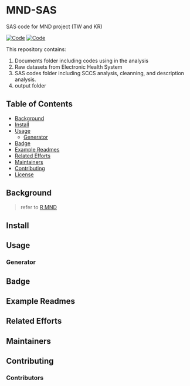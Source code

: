 # MND-SAS
SAS code for MND project (TW and KR)

[![Code](https://img.shields.io/badge/code-SAS-brightgreen)](https://github.com/Cainefm/MND-SAS)
[![Code](https://img.shields.io/badge/Project-MND-blue)](https://github.com/Cainefm/MND-SAS)


This repository contains:

1. Documents folder including codes using in the analysis
2. Raw datasets from Electronic Health System
3. SAS codes folder including SCCS analysis, cleanning, and description analysis.
4. output folder

## Table of Contents

- [Background](#background)
- [Install](#install)
- [Usage](#usage)
	- [Generator](#generator)
- [Badge](#badge)
- [Example Readmes](#example-readmes)
- [Related Efforts](#related-efforts)
- [Maintainers](#maintainers)
- [Contributing](#contributing)
- [License](#license)

## Background

> refer to [R MND](https://github.com/Cainefm/MND)

## Install


## Usage


### Generator


## Badge


## Example Readmes


## Related Efforts
## Maintainers


## Contributing


### Contributors

